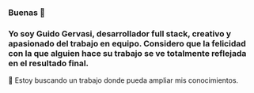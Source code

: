 ### Buenas 👋
### Yo soy Guido Gervasi, desarrollador full stack, creativo y apasionado del trabajo en equipo. Considero que la felicidad con la que alguien hace su trabajo se ve totalmente reflejada en el resultado final.
👯 Estoy buscando un trabajo donde pueda ampliar mis conocimientos.


<!--
**GuiDOM-gervasi/GuiDOM-Gervasi** is a ✨ _special_ ✨ repository because its `README.md` (this file) appears on your GitHub profile.

Here are some ideas to get you started:

- 🌱 I’m currently learning ...
- 👯 I’m looking to collaborate on ...
- 🤔 I’m looking for help with ...
- 💬 Ask me about ...
- 📫 How to reach me: ...
- 😄 Pronouns: ...
- ⚡ Fun fact: ...
-->
